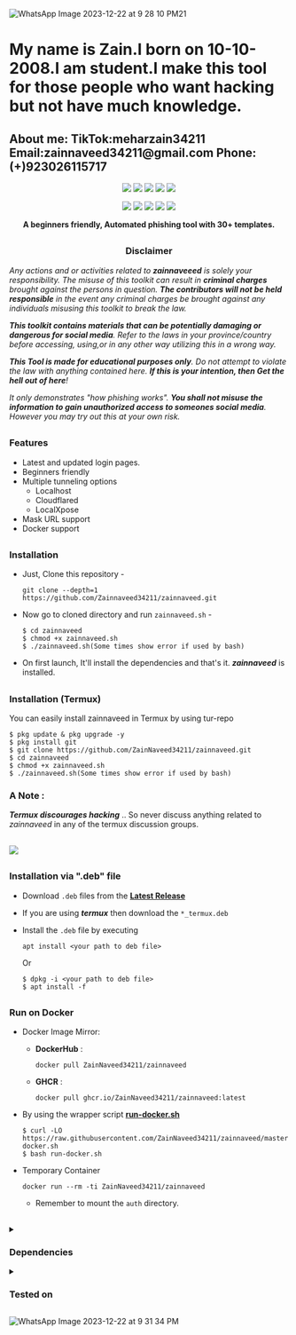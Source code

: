 <!-- zainnaveed -->
<p align="centre">

  ![WhatsApp Image 2023-12-22 at 9 28 10 PM21](https://github.com/ZainNaveed34211/zainnaveed/assets/158331210/bc8303f3-352f-41b6-a710-3e8aa4deae6e)

  <h1>My name is Zain.I born on 10-10-2008.I am student.I make this tool for those people who want hacking but not have much knowledge.</h1>
  <h2>About me:
  TikTok:meharzain34211
  Email:zainnaveed34211@gmail.com 
  Phone:(+)923026115717
  </h2>

</p>

<p align="center">
  <img src="https://img.shields.io/badge/Version-2.3.5-green?style=for-the-badge">
  <img src="https://img.shields.io/github/license/ZainNaveed34211/zainnaveed?style=for-the-badge">
  <img src="https://img.shields.io/github/stars/ZainNaveed34211/zainnaveed?style=for-the-badge">
  <img src="https://img.shields.io/github/issues/ZainNaveed34211/zainnaveed?color=red&style=for-the-badge">
  <img src="https://img.shields.io/github/forks/ZainNaveed34211/zainnaveed?color=teal&style=for-the-badge">
</p>

<p align="center">
  <img src="https://img.shields.io/badge/Author-ZainNaveed34211-blue?style=flat-square">
  <img src="https://img.shields.io/badge/Open%20Source-Yes-darkgreen?style=flat-square">
  <img src="https://img.shields.io/badge/Maintained%3F-Yes-lightblue?style=flat-square">
  <img src="https://img.shields.io/badge/Written%20In-Bash-darkcyan?style=flat-square">
  <img src="https://hits.seeyoufarm.com/api/count/incr/badge.svg?url=https%3A%2F%2Fgithub.com%2FZainNaveed34211%2Fzphisher&title=Visitors&edge_flat=false"/></a>
</p>

<p align="center"><b>A beginners friendly, Automated phishing tool with 30+ templates.</b></p>

##

<h3><p align="center">Disclaimer</p></h3>

<i>Any actions and or activities related to <b>zainnaveeed</b> is solely your responsibility. The misuse of this toolkit can result in <b>criminal charges</b> brought against the persons in question. <b>The contributors will not be held responsible</b> in the event any criminal charges be brought against any individuals misusing this toolkit to break the law.

<b>This toolkit contains materials that can be potentially damaging or dangerous for social media</b>. Refer to the laws in your province/country before accessing, using,or in any other way utilizing this in a wrong way.

<b>This Tool is made for educational purposes only</b>. Do not attempt to violate the law with anything contained here. <b>If this is your intention, then Get the hell out of here</b>!

It only demonstrates "how phishing works". <b>You shall not misuse the information to gain unauthorized access to someones social media</b>. However you may try out this at your own risk.</i>

##

### Features

- Latest and updated login pages.
- Beginners friendly
- Multiple tunneling options
  - Localhost
  - Cloudflared
  - LocalXpose
- Mask URL support 
- Docker support

##

### Installation

- Just, Clone this repository -
  ```
  git clone --depth=1 https://github.com/Zainnaveed34211/zainnaveed.git
  ```

- Now go to cloned directory and run `zainnaveed.sh` -
  ```
  $ cd zainnaveed
  $ chmod +x zainnaveed.sh
  $ ./zainnaveed.sh(Some times show error if used by bash)
  ```

- On first launch, It'll install the dependencies and that's it. ***zainnaveed*** is installed.

##

### Installation (Termux)
You can easily install zainnaveed in Termux by using tur-repo
```
$ pkg update & pkg upgrade -y
$ pkg install git
$ git clone https://github.com/ZainNaveed34211/zainnaveed.git
$ cd zainnaveed
$ chmod +x zainnaveed.sh
$ ./zainnaveed.sh(Some times show error if used by bash)
```
### A Note : 
***Termux discourages hacking*** .. So never discuss anything related to *zainnaveed* in any of the termux discussion groups.

##

<p align="left">
  <a href="https://shell.cloud.google.com/cloudshell/open?cloudshell_git_repo=https://github.com/ZainNaveed34211/zainnaveed.git&tutorial=README.md" target="_blank"><img src="https://gstatic.com/cloudssh/images/open-btn.svg"></a>
</p>

##

### Installation via ".deb" file

- Download `.deb` files from the [**Latest Release**](https://github.com/ZainNaveed34211/zainnaveed/releases/latest)
- If you are using ***termux*** then download the `*_termux.deb`

- Install the `.deb` file by executing
  ```
  apt install <your path to deb file>
  ```
  Or
  ```
  $ dpkg -i <your path to deb file>
  $ apt install -f
  ```

##

### Run on Docker

- Docker Image Mirror:
  - **DockerHub** : 
    ```
    docker pull ZainNaveed34211/zainnaveed
    ```
  - **GHCR** : 
    ```
    docker pull ghcr.io/ZainNaveed34211/zainnaveed:latest
    ```

- By using the wrapper script [**run-docker.sh**](https://raw.githubusercontent.com/ZainNaveed34211/zainnaveed/master/run-docker.sh)

  ```
  $ curl -LO https://raw.githubusercontent.com/ZainNaveed34211/zainnaveed/master/run-docker.sh
  $ bash run-docker.sh
  ```
- Temporary Container

  ```
  docker run --rm -ti ZainNaveed34211/zainnaveed
  ```
  - Remember to mount the `auth` directory.

##

<details>
  <summary><h3>Dependencies</h3></summary>

<b>zainnaveed</b> requires following programs to run properly - 
- `git`
- `curl`
- `php`

> All the dependencies will be installed automatically when you run **zainnaveed** for the first time.
</details>

<details>
  <summary><h3>Tested on</h3></summary>

- **Ubuntu**
- **Debian**
- **Arch**
- **Manjaro**
- **Fedora**
- **Termux**
</details>


![WhatsApp Image 2023-12-22 at 9 31 34 PM](https://github.com/ZainNaveed34211/zainnaveed/assets/158331210/629573f8-bb5d-478c-9bc1-00ea3ce29a44)

